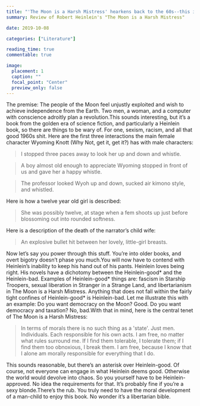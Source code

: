```yaml
---
title: "'The Moon is a Harsh Mistress' hearkens back to the 60s--this is a bad thing"
summary: Review of Robert Heinlein's "The Moon is a Harsh Mistress"

date: 2019-10-08

categories: ["Literature"]

reading_time: true
commentable: true

image:
  placement: 1
  caption: ""
  focal_point: "Center"
  preview_only: false
---
```

The premise: The people of the Moon feel unjustly exploited and wish to achieve independence from the Earth. Two men, a woman, and a computer with conscience adroitly plan a revolution.This sounds interesting, but it’s a book from the golden era of science fiction, and particularly a Heinlein book, so there are things to be wary of. For one, sexism, racism, and all that good 1960s shit. Here are the first three interactions the main female character Wyoming Knott (Why Not, get it, get it?) has with male characters:

>I stopped three paces away to look her up and down and whistle.

>A boy almost old enough to appreciate Wyoming stopped in front of us and gave her a happy whistle.

>The professor looked Wyoh up and down, sucked air kimono style, and whistled.

Here is how a twelve year old girl is described:

>She was possibly twelve, at stage when a fem shoots up just before blossoming out into rounded softness.

Here is a description of the death of the narrator’s child wife:

>An explosive bullet hit between her lovely, little-girl breasts.

Now let’s say you power through this stuff. You’re into older books, and overt bigotry doesn’t phase you much.You will now have to contend with Heinlein’s inability to keep his hand out of his pants.
Heinlein loves being right. His novels have a dichotomy between the Heinlein-good* and the Heinlein-bad. Examples of Heinlein-good* things are: fascism in Starship Troopers, sexual liberation in Stranger in a Strange Land, and libertarianism in The Moon is a Harsh Mistress. Anything that does not fall within the fairly tight confines of Heinlein-good* is Heinlein-bad. Let me illustrate this with an example: Do you want democracy on the Moon? Good. Do you want democracy and taxation? No, bad.With that in mind, here is the central tenet of The Moon is a Harsh Mistress:

>In terms of morals there is no such thing as a 'state'. Just men. Individuals. Each responsible for his own acts. I am free, no matter what rules surround me. If I find them tolerable, I tolerate them; if I find them too obnoxious, I break them. I am free, because I know that I alone am morally responsible for everything that I do.

This sounds reasonable, but there’s an asterisk over Heinlein-good. Of course, not everyone can engage in what Heinlein deems good. Otherwise the world would devolve into chaos. So you yourself have to be Heinlein-approved. No idea the requirements for that. It’s probably fine if you’re a sexy blonde.There’s the rub. You truly need to have the moral development of a man-child to enjoy this book. No wonder it’s a libertarian bible.

